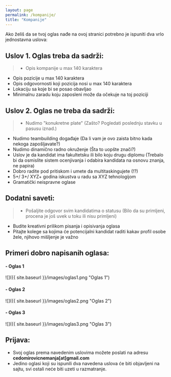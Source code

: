 ```yaml
---
layout: page
permalink: /kompanije/
title: "Kompanije"
---
```


Ako želiš da se tvoj oglas nađe na ovoj stranici potrebno je ispuniti dva vrlo jednostavna uslova:

## Uslov 1. Oglas treba da sadrži:

> - Opis kompanije u max 140 karaktera
- Opis pozicije u max 140 karaktera
- Opis odgovornosti koji pozicija nosi u max 140 karaktera
- Lokaciju sa koje bi se posao obavljao
- Minimalnu zaradu koju zaposleni može da očekuje na toj poziciji


## Uslov 2. Oglas ne treba da sadrži:

>- Nudimo "konukretne plate" (Zašto? Pogledati poslednju stavku u pasusu iznad.)
- Nudimo teambuilding događaje (Da li vam je ovo zaista bitno kada nekoga zapošljavate?)
- Nudimo dinamično radno okruženje (Šta to uopšte znači?)
- Uslov je da kandidat ima fakultetsku ili bilo koju drugu diplomu (Trebalo bi da osmislite sistem ocenjivanja i odabira kandidata na osnovu znanja, ne papira)
- Dobro radite pod pritiskom i umete da multitaskingujete (!?)
- 5+/ 3+/ XYZ+ godina iskustva u radu sa XYZ tehnologijom
- Gramatički neispravne oglase 


## Dodatni saveti:

>- Pošaljite odgovor svim kandidatima o statusu (Bilo da su primljeni, procena je još uvek u toku ili nisu primljeni)
- Budite kreativni prilikom pisanja i opisivanja oglasa
- Pitajte kolege sa kojima će potencijalni kandidat raditi kakav profil osobe žele, njihovo mišljenje je važno


## Primeri dobro napisanih oglasa:

#### - Oglas 1
>
![]({{ site.baseurl }}/images/oglas1.png "Oglas 1")

#### - Oglas 2
>
![]({{ site.baseurl }}/images/oglas2.png "Oglas 2")

#### - Oglas 3
>
![]({{ site.baseurl }}/images/oglas3.png "Oglas 3")

## Prijava:
> 
- Svoj oglas prema navedenim uslovima možete poslati na adresu **cedomirovicnemanja[at]gmail.com**
- Jedino oglasi koji su ispunili dva navedena uslova će biti objavljeni na sajtu, svi ostali neće biti uzeti u razmatranje. 